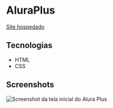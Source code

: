  # AluraPlus
[Site hospedado](https://alura-plus-blue-alpha.vercel.app/)


<hrr>

## Tecnologias
* HTML
* CSS

## Screenshots
![Screenshot da tela inicial do Alura Plus](https://imgur.com/nKUf7MK.png)
